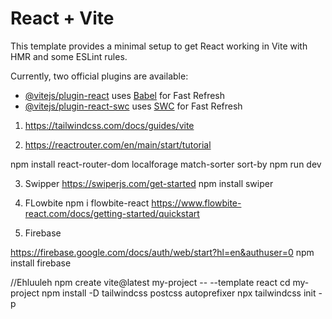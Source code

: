 # React + Vite

This template provides a minimal setup to get React working in Vite with HMR and some ESLint rules.

Currently, two official plugins are available:

- [@vitejs/plugin-react](https://github.com/vitejs/vite-plugin-react/blob/main/packages/plugin-react/README.md) uses [Babel](https://babeljs.io/) for Fast Refresh
- [@vitejs/plugin-react-swc](https://github.com/vitejs/vite-plugin-react-swc) uses [SWC](https://swc.rs/) for Fast Refresh



1. https://tailwindcss.com/docs/guides/vite


2. https://reactrouter.com/en/main/start/tutorial

  npm install react-router-dom localforage match-sorter sort-by
  npm run dev

3. Swipper
https://swiperjs.com/get-started
npm install swiper

4.  FLowbite
npm i flowbite-react
https://www.flowbite-react.com/docs/getting-started/quickstart


5. Firebase

https://firebase.google.com/docs/auth/web/start?hl=en&authuser=0
npm install firebase
  


//Ehluuleh
npm create vite@latest my-project -- --template react
cd my-project
npm install -D tailwindcss postcss autoprefixer
npx tailwindcss init -p

